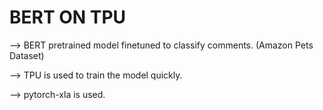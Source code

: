# BERT ON TPU

--> BERT pretrained model finetuned to classify comments. (Amazon Pets Dataset)

--> TPU is used to train the model quickly.

--> pytorch-xla is used.
